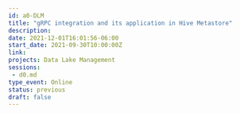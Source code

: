 ```yaml
---
id: a0-DLM
title: "gRPC integration and its application in Hive Metastore"
description: 
date: 2021-12-01T16:01:56-06:00
start_date: 2021-09-30T10:00:00Z
link: 
projects: Data Lake Management
sessions: 
 - d0.md
type_event: Online
status: previous
draft: false
---
```



